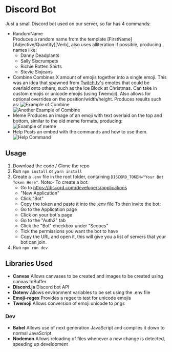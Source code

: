 # Discord Bot

Just a small Discord bot used on our server, so far has 4 commands:  

- RandomName  
Produces a random name from the template [FirstName] [Adjective/Quantity][Verb], also uses alliteration if possible, producing names like:  
    - Danny Deadplants
    - Sally Sixcrumpets
    - Richie Rotten Shirts
    - Stevie Sixjeans
- Combine
Combines X amount of emojis together into a single emoji. This was an idea that spawned from [Twitch.tv](http://www.twitch.tv)'s emotes that could be overlaid onto others, such as the Ice Block at Christmas. Can take in custom emojis or unicode emojis (using Twemoji). Also allows for optional overrides on the position/width/height. Produces results such as:
![Example of Combine](https://i.imgur.com/kOmgDer.png)  
![Another Example of Combine](https://i.imgur.com/7uDwrdn.png)
- Meme
Produces an image of an emoji with text overlaid on the top and bottom, similar to the old meme formats, producing:
![Example of meme](https://i.imgur.com/JbON6Un.png)
- Help
Posts an embed with the commands and how to use them.
![Help Command](https://i.imgur.com/XIVyPTb.png)

## Usage

1. Download the code / Clone the repo
2. Run `npm install` or `yarn install`
3. Create a `.env` file in the root folder, containing `DISCORD_TOKEN="Your Bot Token Here"`. Note:- To create a bot:
    - Go to https://discord.com/developers/applications
    - "New Application"
    - Click "Bot"
    - Copy the token and paste it into the .env file
    To then invite the bot:
    - Go to the Application page
    - Click on your bot's page
    - Go to the "Auth2" tab
    - Click the "Bot" checkbox under "Scopes"
    - Tick the permissions you want the bot to have
    - Copy the URL and open it, this will give you a list of servers that your bot can join.
4. Run `npm run dev` 

## Libraries Used
- **Canvas**
    Allows canvases to be created and images to be created using canvas.toBuffer
- **Discord.js**
    Discord bot API
- **Dotenv**
    Allows environment variables to be set using the .env file
- **Emoji-regex**
    Provides a regex to test for unicode emojis
- **Twemoji**
    Allows conversion of emoji unicode to pngs

### Dev
- **Babel**
    Allows use of next generation JavaScript and compiles it down to normal JavaScript
- **Nodemon**
    Allows reloading of files whenever a new change is detected, speeding up development
